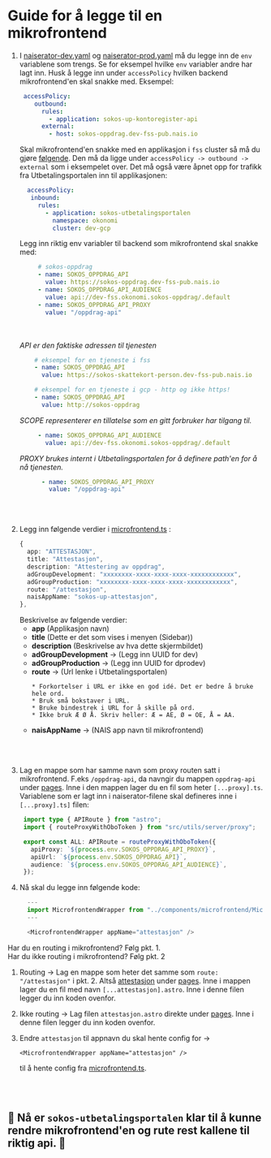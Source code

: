 # Guide for å legge til en mikrofrontend

1. I [naiserator-dev.yaml](../.nais/naiserator-dev.yaml) og [naiserator-prod.yaml](../.nais/naiserator-prod.yaml) må du legge inn de `env` variablene som trengs.
   Se for eksempel hvilke `env` variabler andre har lagt inn.
   Husk å legge inn under `accessPolicy` hvilken backend mikrofrontend'en skal snakke med.
    Eksempel:

   ```yaml
    accessPolicy:
       outbound:
         rules:
           - application: sokos-up-kontoregister-api
         external:
           - host: sokos-oppdrag.dev-fss-pub.nais.io
   ```

   Skal mikrofrontend'en snakke med en applikasjon  i `fss` cluster så må du gjøre [følgende](https://docs.nais.io/workloads/explanations/migrating-to-gcp/#how-do-i-reach-an-application-found-on-premises-from-my-application-in-gcp). Den må da ligge under `accessPolicy -> outbound -> external` som i eksempelet over.
   Det må også være åpnet opp for trafikk fra Utbetalingsportalen inn til applikasjonen:

     ```yaml
       accessPolicy:
        inbound:
          rules:
            - application: sokos-utbetalingsportalen
              namespace: okonomi
              cluster: dev-gcp
      ```

   Legg inn riktig env variabler til backend som mikrofrontend skal snakke med:

     ```yaml
          # sokos-oppdrag
          - name: SOKOS_OPPDRAG_API
            value: https://sokos-oppdrag.dev-fss-pub.nais.io
          - name: SOKOS_OPPDRAG_API_AUDIENCE
            value: api://dev-fss.okonomi.sokos-oppdrag/.default
          - name: SOKOS_OPPDRAG_API_PROXY
            value: "/oppdrag-api"
      ```

    </br></br>
      *API er den faktiske adressen til tjenesten*
      ```yaml
          # eksempel for en tjeneste i fss
          - name: SOKOS_OPPDRAG_API
            value: https://sokos-skattekort-person.dev-fss-pub.nais.io

          # eksempel for en tjeneste i gcp - http og ikke https!
          - name: SOKOS_OPPDRAG_API
            value: http://sokos-oppdrag
      ```
      *SCOPE representerer en tillatelse som en gitt forbruker har tilgang til.*
      ```yaml
           - name: SOKOS_OPPDRAG_API_AUDIENCE
             value: api://dev-fss.okonomi.sokos-oppdrag/.default
      ```
      *PROXY brukes internt i Utbetalingsportalen for å definere path'en for å nå tjenesten.*
      ```yaml
            - name: SOKOS_OPPDRAG_API_PROXY
              value: "/oppdrag-api"
      ```

<br></br>

2. Legg inn følgende verdier i [microfrontend.ts](/src/microfrontend.ts) :
    ```typescript
    {
      app: "ATTESTASJON",
      title: "Attestasjon",
      description: "Attestering av oppdrag",
      adGroupDevelopment: "xxxxxxxx-xxxx-xxxx-xxxx-xxxxxxxxxxxx",
      adGroupProduction: "xxxxxxxx-xxxx-xxxx-xxxx-xxxxxxxxxxxx",
      route: "/attestasjon",
      naisAppName: "sokos-up-attestasjon",
    },
    ```
    Beskrivelse av følgende verdier:
      - **app** (Applikasjon navn)
      - **title** (Dette er det som vises i menyen (Sidebar))
      - **description** (Beskrivelse av hva dette skjermbildet)
      - **adGroupDevelopment** -> (Legg inn UUID for dev)
      - **adGroupProduction** -> (Legg inn UUID for dprodev)
      - **route** -> (Url lenke i Utbetalingsportalen)
          ```
          * Forkortelser i URL er ikke en god idé. Det er bedre å bruke hele ord.
          * Bruk små bokstaver i URL.
          * Bruke bindestrek i URL for å skille på ord.
          * Ikke bruk Æ Ø Å. Skriv heller: Æ = AE, Ø = OE, Å = AA.
          ```
      - **naisAppName** -> (NAIS app navn til mikrofrontend)

<br></br>

3. Lag en mappe som har samme navn som proxy routen satt i mikrofrontend. F.eks `/oppdrag-api`, da navngir du mappen `oppdrag-api` under [pages](/src/pages/).
   Inne i den mappen lager du en fil som heter `[...proxy].ts`.
   Variablene som er lagt inn i naiserator-filene skal defineres inne i `[...proxy].ts]` filen:

   ```typescript
    import type { APIRoute } from "astro";
    import { routeProxyWithOboToken } from "src/utils/server/proxy";

    export const ALL: APIRoute = routeProxyWithOboToken({
      apiProxy: `${process.env.SOKOS_OPPDRAG_API_PROXY}`,
      apiUrl: `${process.env.SOKOS_OPPDRAG_API}`,
      audience: `${process.env.SOKOS_OPPDRAG_API_AUDIENCE}`,
    });
   ````

4. Nå skal du legge inn følgende kode:

    ```js
      ---
      import MicrofrontendWrapper from "../components/microfrontend/MicrofrontendWrapper.astro";
      ---

      <MicrofrontendWrapper appName="attestasjon" />
    ```

Har du en routing i mikrofrontend? Følg pkt. 1. </br>
Har du ikke routing i mikrofrontend? Følg pkt. 2 </br>

  1. Routing -> Lag en mappe som heter det samme som `route: "/attestasjon"` i pkt. 2. Altså [attestasjon](/src/pages/attestasjon/) under [pages](/src/pages/). Inne i mappen lager du en fil med navn `[...attestasjon].astro`. Inne i denne filen legger du inn koden ovenfor.
  2. Ikke routing -> Lag filen `attestasjon.astro` direkte under [pages](/src/pages/). Inne i denne filen legger du inn koden ovenfor.
  3. Endre `attestasjon` til appnavn du skal hente config for ->
  
      ```
      <MicrofrontendWrapper appName="attestasjon" />
      ```
      til å hente config fra [microfrontend.ts](/src/microfrontend.ts).

  <br></br>
   ## 🎉 Nå er `sokos-utbetalingsportalen` klar til å kunne rendre mikrofrontend'en og rute rest kallene til riktig api. 🎉